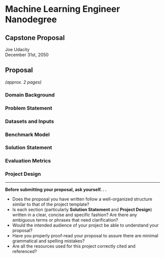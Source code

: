 # Machine Learning Engineer Nanodegree
## Capstone Proposal
Joe Udacity  
December 31st, 2050

## Proposal
_(approx. 2 pages)_

### Domain Background

### Problem Statement

### Datasets and Inputs

### Benchmark Model

### Solution Statement

### Evaluation Metrics

### Project Design

-----------

**Before submitting your proposal, ask yourself. . .**

- Does the proposal you have written follow a well-organized structure similar to that of the project template?
- Is each section (particularly **Solution Statement** and **Project Design**) written in a clear, concise and specific fashion? Are there any ambiguous terms or phrases that need clarification?
- Would the intended audience of your project be able to understand your proposal?
- Have you properly proof-read your proposal to assure there are minimal grammatical and spelling mistakes?
- Are all the resources used for this project correctly cited and referenced?